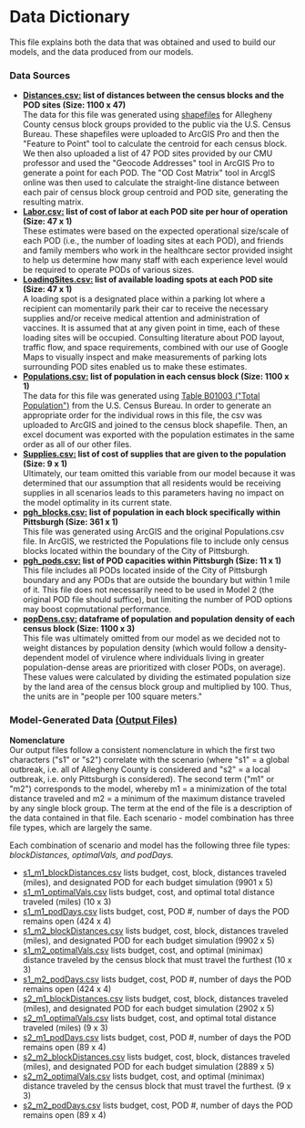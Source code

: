 # Data Dictionary
This file explains both the data that was obtained and used to build our models, and the data produced from our models.

### Data Sources
- **[Distances.csv:](https://github.com/sormehyazdi/dabpGroupProject2021/blob/main/Final_DABP/Distances.csv) list of distances between the census blocks and the POD sites (Size: 1100 x 47)**\
The data for this file was generated using [shapefiles](https://www.census.gov/cgi-bin/geo/shapefiles/index.php) for Allegheny County census block groups provided to the public via the U.S. Census Bureau. These shapefiles were uploaded to ArcGIS Pro and then the "Feature to Point" tool to calculate the centroid for each census block. We then also uploaded a list of 47 POD sites provided by our CMU professor and used the "Geocode Addresses" tool in ArcGIS Pro to generate a point for each POD. The "OD Cost Matrix" tool in ArcgIS online was then used to calculate the straight-line distance between each pair of census block group centroid and POD site, generating the resulting matrix.
- **[Labor.csv:](https://github.com/sormehyazdi/dabpGroupProject2021/blob/main/Final_DABP/Labor.csv) list of cost of labor at each POD site per hour of operation (Size: 47 x 1)**\
These estimates were based on the expected operational size/scale of each POD (i.e., the number of loading sites at each POD), and friends and family members who work in the healthcare sector provided insight to help us determine how many staff with each experience level would be required to operate PODs of various sizes.
- **[LoadingSites.csv:](https://github.com/sormehyazdi/dabpGroupProject2021/blob/main/Final_DABP/LoadingSites.csv) list of available loading spots at each POD site (Size: 47 x 1)**\
A loading spot is a designated place within a parking lot where a recipient can momentarily park their car to receive the necessary supplies and/or receive medical attention and administration of vaccines. It is assumed that at any given point in time, each of these loading sites will be occupied. Consulting literature about POD layout, traffic flow, and space requirements, combined with our use of Google Maps to visually inspect and make measurements of parking lots surrounding POD sites enabled us to make these estimates.
- **[Populations.csv:](https://github.com/sormehyazdi/dabpGroupProject2021/blob/main/Final_DABP/Populations.csv) list of population in each census block (Size: 1100 x 1)**\
The data for this file was generated using [Table B01003 ("Total Population")](https://data.census.gov/cedsci/table?text=B01003&g=0500000US42003.150000&tid=ACSDT5Y2019.B01003) from the U.S. Census Bureau. In order to generate an appropriate order for the individual rows in this file, the csv was uploaded to ArcGIS and joined to the census block shapefile. Then, an excel document was exported with the population estimates in the same order as all of our other files.
- **[Supplies.csv:](https://github.com/sormehyazdi/dabpGroupProject2021/blob/main/Final_DABP/Supplies.csv) list of cost of supplies that are given to the population (Size: 9 x 1)**\
Ultimately, our team omitted this variable from our model because it was determined that our assumption that all residents would be receiving supplies in all scenarios leads to this parameters having no impact on the model optimality in its current state.
- **[pgh_blocks.csv:](https://github.com/sormehyazdi/dabpGroupProject2021/blob/main/Final_DABP/pgh_blocks.csv) list of population in each block specifically within Pittsburgh (Size: 361 x 1)**\
This file was generated using ArcGIS and the original Populations.csv file. In ArcGIS, we restricted the Populations file to include only census blocks located within the boundary of the City of Pittsburgh.
- **[pgh_pods.csv:](https://github.com/sormehyazdi/dabpGroupProject2021/blob/main/Final_DABP/pgh_pods.csv) list of POD capacities within Pittsburgh (Size: 11 x 1)**\
This file includes all PODs located inside of the City of Pittsburgh boundary and any PODs that are outside the boundary but within 1 mile of it. This file does not necessarily need to be used in Model 2 (the original POD file should suffice), but limiting the number of POD options may boost copmutational performance.
- **[popDens.csv:](https://github.com/sormehyazdi/dabpGroupProject2021/blob/main/Final_DABP/popDens.csv) dataframe of population and population density of each census block (Size: 1100 x 3)**\
This file was ultimately omitted from our model as we decided not to weight distances by population density (which would follow a density-dependent model of virulence where individuals living in greater population-dense areas are prioritized with closer PODs, on average). These values were calculated by dividing the estimated population size by the land area of the census block group and multiplied by 100. Thus, the units are in "people per 100 square meters."

### Model-Generated Data [(Output Files)](https://github.com/sormehyazdi/dabpGroupProject2021/tree/main/Final_DABP/OutputFiles)
**Nomenclature**\
Our output files follow a consistent nomenclature in which the first two characters ("s1" or "s2") correlate with the scenario (where "s1" = a global outbreak, i.e. all of Allegheny County is considered and "s2" = a local outbreak, i.e. only Pittsburgh is considered). The second term ("m1" or "m2") corresponds to the model, whereby m1 = a minimization of the total distance traveled and m2 = a minimum of the maximum distance traveled by any single block group. The term at the end of the file is a description of the data contained in that file. Each scenario - model combination has three file types, which are largely the same.

Each combination of scenario and model has the following three file types: *blockDistances, optimalVals, and podDays.*

- [s1_m1_blockDistances.csv](https://github.com/sormehyazdi/dabpGroupProject2021/blob/main/Final_DABP/OutputFiles/s1_m1_blockDistances.csv) lists budget, cost, block, distances traveled (miles), and designated POD for each budget simulation (9901 x 5)
- [s1_m1_optimalVals.csv](https://github.com/sormehyazdi/dabpGroupProject2021/blob/main/Final_DABP/OutputFiles/s1_m1_optimalVals.csv) lists budget, cost, and optimal total distance traveled (miles) (10 x 3)
- [s1_m1_podDays.csv](https://github.com/sormehyazdi/dabpGroupProject2021/blob/main/Final_DABP/OutputFiles/s1_m1_podDays.csv) lists budget, cost, POD #, number of days the POD remains open (424 x 4)
- [s1_m2_blockDistances.csv](https://github.com/sormehyazdi/dabpGroupProject2021/blob/main/Final_DABP/OutputFiles/s1_m2_blockDistances.csv) lists budget, cost, block, distances traveled (miles), and designated POD for each budget simulation (9902 x 5)
- [s1_m2_optimalVals.csv](https://github.com/sormehyazdi/dabpGroupProject2021/blob/main/Final_DABP/OutputFiles/s1_m2_optimalVals.csv) lists budget, cost, and optimal (minimax) distance traveled by the census block that must travel the furthest (10 x 3)
- [s1_m2_podDays.csv](https://github.com/sormehyazdi/dabpGroupProject2021/blob/main/Final_DABP/OutputFiles/s1_m2_podDays.csv) lists budget, cost, POD #, number of days the POD remains open (424 x 4)
- [s2_m1_blockDistances.csv](https://github.com/sormehyazdi/dabpGroupProject2021/blob/main/Final_DABP/OutputFiles/s2_m1_blockDistances.csv) lists budget, cost, block, distances traveled (miles), and designated POD for each budget simulation (2902 x 5)
- [s2_m1_optimalVals.csv](https://github.com/sormehyazdi/dabpGroupProject2021/blob/main/Final_DABP/OutputFiles/s2_m1_optimalVals.csv) lists budget, cost, and optimal total distance traveled (miles) (9 x 3)
- [s2_m1_podDays.csv](https://github.com/sormehyazdi/dabpGroupProject2021/blob/main/Final_DABP/OutputFiles/s2_m1_podDays.csv) lists budget, cost, POD #, number of days the POD remains open (89 x 4)
- [s2_m2_blockDistances.csv](https://github.com/sormehyazdi/dabpGroupProject2021/blob/main/Final_DABP/OutputFiles/s2_m2_blockDistances.csv) lists budget, cost, block, distances traveled (miles), and designated POD for each budget simulation (2889 x 5)
- [s2_m2_optimalVals.csv](https://github.com/sormehyazdi/dabpGroupProject2021/blob/main/Final_DABP/OutputFiles/s2_m2_optimalVals.csv) lists budget, cost, and optimal (minimax) distance traveled by the census block that must travel the furthest. (9 x 3)
- [s2_m2_podDays.csv](https://github.com/sormehyazdi/dabpGroupProject2021/blob/main/Final_DABP/OutputFiles/s2_m2_podDays.csv) lists budget, cost, POD #, number of days the POD remains open (89 x 4)
